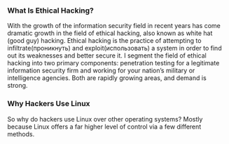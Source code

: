### What Is Ethical Hacking?

With the growth of the information security field in recent years has come
dramatic growth in the field of ethical hacking, also known as white hat
(good guy) hacking. Ethical hacking is the practice of attempting to infiltrate(проникнуть) and exploit(использовать) a system in order to find out its weaknesses and better
secure it. I segment the field of ethical hacking into two primary components: penetration testing for a legitimate information security firm and
working for your nation’s military or intelligence agencies. Both are rapidly
growing areas, and demand is strong.

### Why Hackers Use Linux

So why do hackers use Linux over other operating systems? Mostly because
Linux offers a far higher level of control via a few different methods.
